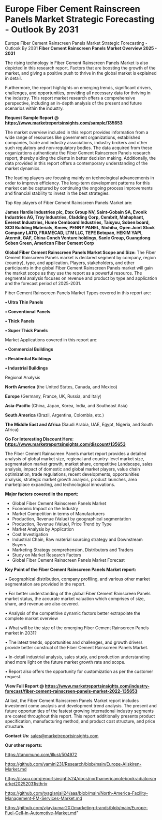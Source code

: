 # Europe Fiber Cement Rainscreen Panels Market Strategic Forecasting - Outlook By 2031
Europe Fiber Cement Rainscreen Panels Market Strategic Forecasting - Outlook By 2031
<Strong> Fiber Cement Rainscreen Panels Market Overview 2025 - 2031</strong>

The rising technology in Fiber Cement Rainscreen Panels Market is also depicted in this research report. Factors that are boosting the growth of the market, and giving a positive push to thrive in the global market is explained in detail.

Furthermore, the report highlights on emerging trends, significant drivers, challenges, and opportunities, providing all necessary data for thriving in the industry. This report market research offers a comprehensive perspective, including an in-depth analysis of the present and future scenarios within the industry.

<strong>Request Sample Report @ <a href=https://www.marketreportsinsights.com/sample/135653>https://www.marketreportsinsights.com/sample/135653</a></strong>

The market overview included in this report provides information from a wide range of resources like government organizations, established companies, trade and industry associations, industry brokers and other such regulatory and non-regulatory bodies. The data acquired from these organizations authenticate the Fiber Cement Rainscreen Panels research report, thereby aiding the clients in better decision making. Additionally, the data provided in this report offers a contemporary understanding of the market dynamics.

The leading players are focusing mainly on technological advancements in order to improve efficiency. The long-term development patterns for this market can be captured by continuing the ongoing process improvements and financial stability to invest in the best strategies.

Top Key players of Fiber Cement Rainscreen Panels Market are:

<strong>James Hardie Industries plc, Etex Group NV, Saint-Gobain SA, Evonik Industries AG, Troy Industries, Cladding Corp, Cembrit, Mahaphant, Everest Industries, Hume Cemboard Industries, Taisyou, Soben board, SCG Building Materials, Kmew, PENNY PANEL, Nichiha, Open Joint Stock Company LATO, FRAMECAD, LTM LLC, TEPE Betopan, HEKIM YAPI, Atermit, GAF, China Conch Venture holdings, Sanle Group, Guangdong Soben Green, American Fiber Cement Corp</strong>

<strong><b>Global Fiber Cement Rainscreen Panels Market Scope and Size:</b></strong>
The Fiber Cement Rainscreen Panels market is declared segment by company, region (country), type, and application. Players, stakeholders, and other participants in the global Fiber Cement Rainscreen Panels market will gain the market scope as they use the report as a powerful resource. The segmental analysis focuses on revenue and product by type and application and the forecast period of 2025-2031.

Fiber Cement Rainscreen Panels Market Types covered in this report are:

<strong>• Ultra Thin Panels

• Conventional Panels

• Thick Panels

• Super Thick Panels</strong>

Market Applications covered in this report are:

<strong>• Commercial Buildings

• Residential Buildings

• Industrial Buildings</strong> 

Regional Analysis

<strong>North America</strong> (the United States, Canada, and Mexico)

<strong>Europe</strong> (Germany, France, UK, Russia, and Italy)

<strong>Asia-Pacific</strong> (China, Japan, Korea, India, and Southeast Asia)

<strong>South America</strong> (Brazil, Argentina, Colombia, etc.)

<strong>The Middle East and Africa</strong> (Saudi Arabia, UAE, Egypt, Nigeria, and South Africa)

<strong>Go For Interesting Discount Here: <a href=https://www.marketreportsinsights.com/discount/135653>https://www.marketreportsinsights.com/discount/135653</a></strong>

The Fiber Cement Rainscreen Panels market report provides a detailed analysis of global market size, regional and country-level market size, segmentation market growth, market share, competitive Landscape, sales analysis, impact of domestic and global market players, value chain optimization, trade regulations, recent developments, opportunities analysis, strategic market growth analysis, product launches, area marketplace expanding, and technological innovations.

<strong><b>Major factors covered in the report:</b></strong>
<ul>
  <li>Global Fiber Cement Rainscreen Panels Market </li>
  <li>Economic Impact on the Industry</li>
  <li>Market Competition in terms of Manufacturers</li>
  <li>Production, Revenue (Value) by geographical segmentation</li>
  <li>Production, Revenue (Value), Price Trend by Type</li>
  <li>Market Analysis by Application</li>
  <li>Cost Investigation</li>
  <li>Industrial Chain, Raw material sourcing strategy and Downstream Buyers</li>
  <li>Marketing Strategy comprehension, Distributors and Traders</li>
  <li>Study on Market Research Factors</li>
  <li>Global Fiber Cement Rainscreen Panels Market Forecast</li>
</ul>

<strong><b>Key Point of the Fiber Cement Rainscreen Panels Market report:</b></strong>

• Geographical distribution, company profiling, and various other market segmentation are provided in the report.

• For better understanding of the global Fiber Cement Rainscreen Panels market status, the accurate market valuation which comprises of size, share, and revenue are also covered.

• Analysis of the competitive dynamic factors better extrapolate the complete market overview

• What will be the size of the emerging Fiber Cement Rainscreen Panels market in 2031?

• The latest trends, opportunities and challenges, and growth drivers provide better construal of the Fiber Cement Rainscreen Panels Market.

• In-detail industrial analysis, sales study, and production understanding shed more light on the future market growth rate and scope.

• Report also offers the opportunity for customization as per the customer request.

<strong><b>View Full Report @ <a href=https://www.marketreportsinsights.com/industry-forecast/fiber-cement-rainscreen-panels-market-2022-135653>https://www.marketreportsinsights.com/industry-forecast/fiber-cement-rainscreen-panels-market-2022-135653</a></b></strong>


At last, the Fiber Cement Rainscreen Panels Market report includes investment come analysis and development trend analysis. The present and future opportunities of the fastest growing international industry segments are coated throughout this report. This report additionally presents product specification, manufacturing method, and product cost structure, and price structure.

<strong>Contact Us:</strong>
sales@marketreportsinsights.com

<strong>Our other reports:</strong>

<a href=https://tanomuno.com/illust/504972>https://tanomuno.com/illust/504972</a>

<a href=https://github.com/yamini231/Research/blob/main/Europe-Aliskiren-Market.md>https://github.com/yamini231/Research/blob/main/Europe-Aliskiren-Market.md</a>

<a href=https://issuu.com/reportsinsights24/docs/northamericanotebookradiatorsmarket20252031isthriv>https://issuu.com/reportsinsights24/docs/northamericanotebookradiatorsmarket20252031isthriv</a>

<a href=https://github.com/tyagianjali24/aaa/blob/main/North-America-Facility-Management-FM-Services-Market.md>https://github.com/tyagianjali24/aaa/blob/main/North-America-Facility-Management-FM-Services-Market.md</a>

<a href=https://github.com/vijaykumar207/marketing-trands/blob/main/Europe-Fuel-Cell-in-Automotive-Market.md>https://github.com/vijaykumar207/marketing-trands/blob/main/Europe-Fuel-Cell-in-Automotive-Market.md</a>"
